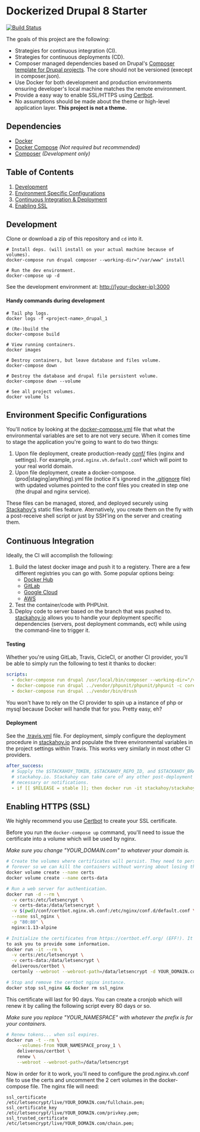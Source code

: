 # Dockerized Drupal 8 Starter

[![Build Status](https://travis-ci.org/LevInteractive/enterprise-drupal-starter.svg?branch=master)](https://travis-ci.org/LevInteractive/enterprise-drupal-starter)

The goals of this project are the following:

* Strategies for continuous integration (CI).
* Strategies for continuous deployments (CD).
* Composer managed dependencies based on Drupal's [Composer template for Drupal projects](https://github.com/drupal-composer/drupal-project). The core should not be versioned (execept in composer.json).
* Use Docker for both development and production environments ensuring developer's local
   machine matches the remote environment.
* Provide a easy way to enable SSL/HTTPS using [Certbot](https://certbot.eff.org/).
* No assumptions should be made about the theme or high-level application layer. **This project is not a theme.**

## Dependencies

* [Docker](https://www.docker.com/)
* [Docker Compose](https://docs.docker.com/compose/) _(Not required but recommended)_
* [Composer](https://getcomposer.org/) _(Development only)_

## Table of Contents

1. [Development](#development)
2. [Environment Specific Configurations](#environment-specific-configurations)
3. [Continuous Integration & Deployment](#continuous-integration-and-deployment)
4. [Enabling SSL](#user-content-enabling-https-ssl)

## Development

Clone or download a zip of this repository and `cd` into it.

```shell
# Install deps. (will install on your actual machine because of volumes).
docker-compose run drupal composer --working-dir="/var/www" install

# Run the dev environment.
docker-compose up -d
```

See the development environment at: [http://[your-docker-ip]:3000](http://[your-docker-ip]:3000)

#### Handy commands during development

```shell
# Tail php logs.
docker logs -f <project-name>_drupal_1

# (Re-)build the
docker-compose build

# View running containers.
docker images

# Destroy containers, but leave database and files volume.
docker-compose down

# Destroy the database and drupal file persistent volume.
docker-compose down --volume

# See all project volumes.
docker volume ls
```

## Environment Specific Configurations

You'll notice by looking at the [docker-compose.yml](docker-compose.yml)
file that what the environmental variables are set to are not very secure. When
it comes time to stage the application you're going to want to do two things:

1. Upon file deployment, create production-ready [conf/](/conf/) files (nginx and settings). For example,
   `prod.nginx.vh.default.conf` which will point to your real world domain.
2. Upon file deployment, create a docker-compose.(prod|staging|anything).yml file (notice it's
   ignored in the [.gitignore](.gitignore) file) with updated volumes pointed to
   the conf files you created in step one (the drupal and nginx service).

These files can be managed, stored, and deployed securely using [Stackahoy's](https://stackahoy.io/)
static files feature. Aternatively, you create them on the fly with a
post-receive shell script or just by SSH'ing on the server and creating them.

## Continuous Integration

Ideally, the CI will accomplish the following:

1. Build the latest docker image and push it to a registery. There are a few
   different registries you can go with. Some popular options being:
     * [Docker Hub](https://hub.docker.com/)
     * [GitLab](https://about.gitlab.com/)
     * [Google Cloud](https://cloud.google.com/container-registry/)
     * [AWS](https://aws.amazon.com/ecr/)
2. Test the container/code with PHPUnit.
3. Deploy code to server based on the branch that was pushed to. [stackahoy.io](https://stackahoy.io) allows
   you to handle your deployment specific dependencies (servers, post deployment
   commands, ect) while using the command-line to trigger it.

#### Testing

Whether you're using GitLab, Travis, CicleCI, or another CI provider, you'll be
able to simply run the following to test it thanks to docker:

```yaml
scripts:
  - docker-compose run drupal /usr/local/bin/composer --working-dir="/var/www" install
  - docker-compose run drupal ../vendor/phpunit/phpunit/phpunit -c core --testsuite unit --exclude-group Composer,DependencyInjection,PageCache
  - docker-compose run drupal ../vendor/bin/drush
```

You won't have to rely on the CI provider to spin up a instance of php or mysql
because Docker will handle that for you. Pretty easy, eh?

#### Deployment

See the [.travis.yml](.travis.yml) file. For deployment, simply configure the
deployment procedure in [stackahoy.io](https://stackahoy.io) and populate the
three environmental variables in the project settings within Travis. This works
very similarly in most other CI providers.

```yaml
after_success:
  # Supply the $STACKAHOY_TOKEN, $STACKAHOY_REPO_ID, and $STACKAHOY_BRANCH from
  # stackahoy.io. Stackahoy can take care of any other post-deployment commands
  # necessary or notifications.
  - if [[ $RELEASE = stable ]]; then docker run -it stackahoy/stackahoy-cli stackahoy deploy --token="$STACKAHOY_TOKEN" --repo="$STACKAHOY_REPO_ID" --branch="$STACKAHOY_BRANCH"; fi;
```


## Enabling HTTPS (SSL)

We highly recommend you use [Certbot](https://certbot.eff.org/) to create your
SSL certificate.

Before you run the `docker-compose up` command, you'll need to issue the
certificate into a volume which will be used by nginx.

_Make sure you change "YOUR_DOMAIN.com" to whatever your domain is._

```bash
# Create the volumes where certificates will persist. They need to persist
# forever so we can kill the containers without worring about losing them.
docker volume create --name certs
docker volume create --name certs-data

# Run a web server for authentication.
docker run -d --rm \
  -v certs:/etc/letsencrypt \
  -v certs-data:/data/letsencrypt \
  -v $(pwd)/conf/certbot.nginx.vh.conf:/etc/nginx/conf.d/default.conf \
  --name ssl_nginx \
  -p "80:80" \
  nginx:1.13-alpine

# Initialize the certificates from https://certbot.eff.org/ (EFF!). It's going
to ask you to provide some information.
docker run -it --rm \
  -v certs:/etc/letsencrypt \
  -v certs-data:/data/letsencrypt \
  deliverous/certbot \
  certonly --webroot --webroot-path=/data/letsencrypt -d YOUR_DOMAIN.com

# Stop and remove the certbot nginx instance.
docker stop ssl_nginx && docker rm ssl_nginx
```

This certificate will last for 90 days. You can create a cronjob which will
renew it by calling the following script every 80 days or so.

_Make sure you replace "YOUR_NAMESPACE" with whatever the prefix is for your
containers._

```bash
# Renew tokens... when ssl expires.
docker run -t --rm \
	--volumes-from YOUR_NAMESPACE_proxy_1 \
	deliverous/certbot \
	renew \
	--webroot --webroot-path=/data/letsencrypt
```

Now in order for it to work, you'll need to configure the prod.nginx.vh.conf
file to use the certs and uncomment the 2 cert volumes in the docker-compose
file. The nginx file will need:

```nginx
ssl_certificate           /etc/letsencrypt/live/YOUR_DOMAIN.com/fullchain.pem;
ssl_certificate_key       /etc/letsencrypt/live/YOUR_DOMAIN.com/privkey.pem;
ssl_trusted_certificate   /etc/letsencrypt/live/YOUR_DOMAIN.com/chain.pem;
```
